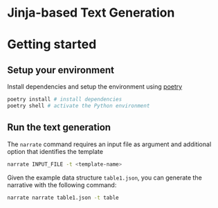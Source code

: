 # Jinja-based Text Generation

# Getting started

## Setup your environment

Install dependencies and setup the environment using [poetry](http://poetry.org)


```bash
poetry install # install dependencies
poetry shell # activate the Python environment
```

## Run the text generation

The `narrate` command requires an input file as argument and additional option that identifies the template
```bash
narrate INPUT_FILE -t <template-name>
```

Given the example data structure `table1.json`, you can generate the narrative with the following command:

```bash 
narrate narrate table1.json -t table
```

